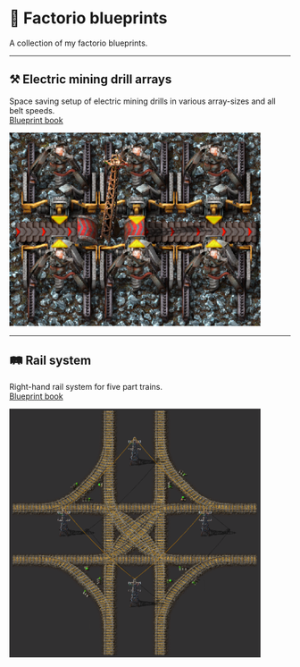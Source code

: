# :blue_book: Factorio blueprints
A collection of my factorio blueprints.

<hr>

## :hammer_and_pick: Electric mining drill arrays
Space saving setup of electric mining drills in various array-sizes and all belt speeds.  
<a href="/electric-mining-drill-arrays">Blueprint book</a>  

<img src="/electric-mining-drill-arrays/img/1-array%2Cred.png" alt="RundesBalli" width="450"/>  

<hr>

## :railway_track: Rail system
Right-hand rail system for five part trains.  
<a href="/rail-system">Blueprint book</a>  

<img src="/rail-system/img/intersection.png" alt="RundesBalli" width="450"/>  
